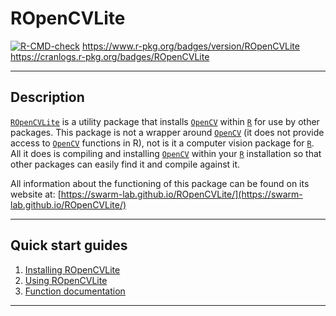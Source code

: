 # ROpenCVLite

[![R-CMD-check](https://github.com/swarm-lab/ROpenCVLite/workflows/R-CMD-check/badge.svg)](https://github.com/swarm-lab/ROpenCVLite/actions)
https://www.r-pkg.org/badges/version/ROpenCVLite
https://cranlogs.r-pkg.org/badges/ROpenCVLite

---

## Description

[`ROpenCVLite`](https://github.com/swarm-lab/ROpenCVLite) is a utility package 
that installs [`OpenCV`](http://opencv.org/) within [`R`](https://cran.r-project.org) 
for use by other packages. This package is not a wrapper around [`OpenCV`](http://opencv.org/) 
(it does not provide access to [`OpenCV`](http://opencv.org/) functions in R), 
not is it a computer vision package for [`R`](https://cran.r-project.org). All 
it does is compiling and installing [`OpenCV`](http://opencv.org/) within your 
[`R`](https://cran.r-project.org) installation so that other packages can easily 
find it and compile against it. 

All information about the functioning of this package can be found on its website at:
[https://swarm-lab.github.io/ROpenCVLite/](https://swarm-lab.github.io/ROpenCVLite/)

---

## Quick start guides

1. [Installing ROpenCVLite](https://swarm-lab.github.io/ROpenCVLite/articles/install.html)
2. [Using ROpenCVLite](https://swarm-lab.github.io/ROpenCVLite/articles/usage.html)
3. [Function documentation](https://swarm-lab.github.io/ROpenCVLite/reference/)

---
